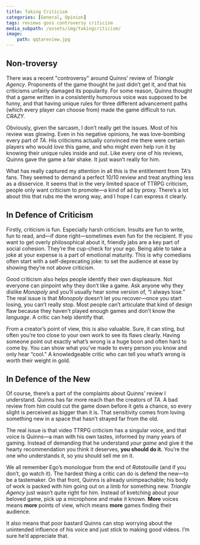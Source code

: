 ```yaml
---
title: Taking Criticism
categories: [General, Opinion]
tags: reviews goss controversy criticism
media_subpath: /assets/img/takingcriticism/
image:
    path: qqtareview.jpg
---
```


## Non-troversy

There was a recent "controversy" around Quinns’ review of _Triangle Agency_. Proponents of the game thought he just didn’t get it, and that his criticisms unfairly damaged its popularity. For some reason, Quinns thought that a game written in a consistently humorous voice was supposed to be funny, and that having unique rules for three different advancement paths (which every player can choose from) made the game difficult to run. _CRAZY._

Obviously, given the sarcasm, I don’t really get the issues. Most of his review was glowing. Even in his negative opinions, he was love-bombing every part of _TA_. His criticisms actually convinced me there were certain players who would _love_ this game, and who might even help run it by knowing their unique rules inside and out. Like every one of his reviews, Quinns gave the game a fair shake. It just wasn’t really for him.

What has really captured my attention in all this is the entitlement from _TA_’s fans. They seemed to demand a perfect 10/10 review and treat anything less as a disservice. It seems that in the very limited space of TTRPG criticism, people only want criticism to promote—a kind of ad by proxy. There’s a lot about this that rubs me the wrong way, and I hope I can express it clearly.

## In Defence of Criticism

Firstly, criticism is fun. Especially harsh criticism. Insults are fun to write, fun to read, and—if done right—sometimes even fun for the recipient. If you want to get overly philosophical about it, friendly jabs are a key part of social cohesion. They’re the cup-check for your ego. Being able to take a joke at your expense is a part of emotional maturity. This is why comedians often start with a self-deprecating joke: to set the audience at ease by showing they’re not above criticism.

Good criticism also helps people identify their own displeasure. Not everyone can pinpoint why they don’t like a game. Ask anyone why they dislike _Monopoly_ and you’ll usually hear some version of, “I always lose.” The real issue is that _Monopoly_ doesn’t let you recover—once you start losing, you can’t really stop. Most people can’t articulate that kind of design flaw because they haven’t played enough games and don’t know the _language_. A critic can help identify that.

From a creator’s point of view, this is also valuable. Sure, it can sting, but often you’re too close to your own work to see its flaws clearly. Having someone point out exactly what’s wrong is a huge boon and often hard to come by. You can show what you’ve made to every person you know and only hear “cool.” A knowledgeable critic who can tell you what’s wrong is worth their weight in gold.

## In Defence of the New

Of course, there’s a part of the complaints about Quinns’ review I understand. Quinns has far more reach than the creators of _TA_. A bad review from him could cut the game down before it gets a chance, so every slight is perceived as bigger than it is. That sensitivity comes from loving something new in a space that hasn’t strayed far from the old.

The real issue is that video TTRPG criticism has a singular voice, and that voice is Quinns—a man with his own tastes, informed by many years of gaming. Instead of demanding that he understand _your game_ and give it the hearty recommendation you think it deserves, **you should do it.** You’re the one who understands it, so you should sell me on it.

We all remember Ego’s monologue from the end of _Ratatouille_ (and if you don’t, go watch it). The hardest thing a critic can do is defend the new—to be a tastemaker. On that front, Quinns is already unimpeachable; his body of work is packed with him going out on a limb for something new. _Triangle Agency_ just wasn’t quite right for him. Instead of kvetching about your beloved game, pick up a microphone and make it known. **More** voices means **more** points of view, which means **more** games finding their audience.

It also means that poor bastard Quinns can stop worrying about the unintended influence of his voice and just stick to making good videos. I’m sure he’d appreciate that.